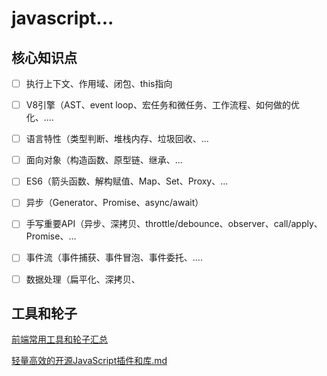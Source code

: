 # javascript...

## 核心知识点

- [ ] 执行上下文、作用域、闭包、this指向
- [ ] V8引擎（AST、event loop、宏任务和微任务、工作流程、如何做的优化、....
- [ ] 语言特性（类型判断、堆栈内存、垃圾回收、...
- [ ] 面向对象（构造函数、原型链、继承、…
- [ ] ES6（箭头函数、解构赋值、Map、Set、Proxy、...
- [ ] 异步（Generator、Promise、async/await）
- [ ] 手写重要API（异步、深拷贝、throttle/debounce、observer、call/apply、Promise、…
- [ ] 事件流（事件捕获、事件冒泡、事件委托、....
- [ ] 数据处理（扁平化、深拷贝、



## 工具和轮子

[前端常用工具和轮子汇总](https://juejin.cn/post/6844904009401106445)

[轻量高效的开源JavaScript插件和库.md](https://github.com/jaywcjlove/handbook/blob/master/Javascript/%E8%BD%BB%E9%87%8F%E9%AB%98%E6%95%88%E7%9A%84%E5%BC%80%E6%BA%90JavaScript%E6%8F%92%E4%BB%B6%E5%92%8C%E5%BA%93.md)

